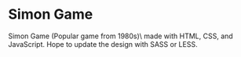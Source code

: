 # Simon Game
Simon Game \(Popular game from 1980s)\ made with HTML, CSS, and JavaScript. Hope to update the design with SASS or LESS.
